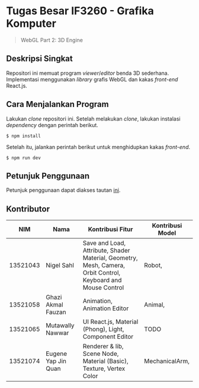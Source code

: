 # Tugas Besar IF3260 - Grafika Komputer
> WebGL Part 2: 3D Engine

## Deskripsi Singkat
Repositori ini memuat program *viewer*/*editor* benda 3D sederhana. Implementasi menggunakan *library* grafis WebGL dan kakas *front-end* React.js.

## Cara Menjalankan Program
Lakukan *clone* repositori ini. Setelah melakukan *clone*, lakukan instalasi *dependency* dengan perintah berikut.

```
$ npm install
```

Setelah itu, jalankan perintah berikut untuk menghidupkan kakas *front-end*.

```
$ npm run dev
```

## Petunjuk Penggunaan
Petunjuk penggunaan dapat diakses tautan [ini](./manual.md).

## Kontributor
| NIM      | Nama                | Kontribusi Fitur                                                                                                 | Kontribusi Model |
|----------|---------------------|------------------------------------------------------------------------------------------------------------------|------------------|
| 13521043 | Nigel Sahl          | Save and Load, Attribute, Shader Material, Geometry, Mesh, Camera, Orbit Control, Keyboard and Mouse Control     | Robot,           |
| 13521058 | Ghazi Akmal Fauzan  | Animation, Animation Editor                                                                                      | Animal,          |
| 13521065 | Mutawally Nawwar    | UI React.js, Material (Phong), Light, Component Editor                                                           | TODO             |
| 13521074 | Eugene Yap Jin Quan | Renderer & lib, Scene Node, Material (Basic), Texture, Vertex Color                                              | MechanicalArm,   |
